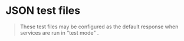 # JSON test files


>These test files may  be configured as the default response when services are run in "test mode" .